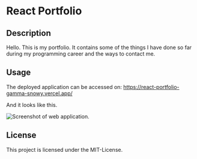 # React Portfolio

## Description

Hello. This is my portfolio. It contains some of the things I have done so far during my programming career and the ways to contact me.

## Usage

The deployed application can be accessed on: https://react-portfolio-gamma-snowy.vercel.app/

And it looks like this.

<p>
    <img alt= "Screenshot of web application." src="./Screenshot.jpg"/>
</p>


## License

This project is licensed under the MIT-License.